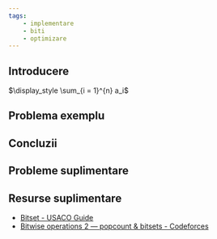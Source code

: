 ```yaml
---
tags:
    - implementare
    - biti
    - optimizare
---
```




## Introducere
$\display_style \sum_{i = 1}^{n} a_i$
## Problema exemplu

## Concluzii

## Probleme suplimentare

## Resurse suplimentare

* [Bitset - USACO Guide](https://usaco.guide/plat/bitsets)
* [Bitwise operations 2 — popcount & bitsets - Codeforces](https://codeforces.com/blog/entry/73558)
